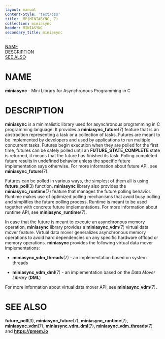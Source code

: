 ```yaml
---
layout: manual
Content-Style: 'text/css'
title: _MP(MINIASYNC, 7)
collection: miniasync
header: MINIASYNC
secondary_title: miniasync
...
```


[comment]: <> (SPDX-License-Identifier: BSD-3-Clause)
[comment]: <> (Copyright 2021-2022, Intel Corporation)

[comment]: <> (miniasync.7 -- man page for miniasync)

[NAME](#name)<br />
[DESCRIPTION](#description)<br />
[SEE ALSO](#see-also)<br />

# NAME #

**miniasync** - Mini Library for Asynchronous Programming in C

# DESCRIPTION #

**miniasync** is a minimalistic library used for asynchronous programming in C
programming language. It provides a **miniasync_future**(7) feature that is an
abstraction representing a task or a collection of tasks. Futures are meant to be
implemented by developers and used by applications to run multiple concurrent tasks.
Futures begin execution when they are polled for the first time, futures can be safely
polled until an **FUTURE_STATE_COMPLETE** state is returned, it means that the future
has finished its task. Polling completed future results in undefined behavior unless
the specific future implementation says otherwise. For more information about future API,
see **miniasync_future**(7).

Futures can be polled in various ways, the simplest of them all is using **future_poll**(3)
function. **miniasync** library also provides the **miniasync_runtime**(7) feature that manages
the future polling behavior. Runtime makes use of optimized polling mechanisms that avoid busy
polling and simplifies the future polling process. Runtime is meant to be used together
with concrete future implementations. For more information about runtime API, see
**miniasync_runtime**(7).

In case that the future is meant to execute an asynchronous memory operation, **miniasync** library
provides a **miniasync_vdm**(7) virtual data mover feature. Virtual data mover generalizes
asynchronous memory operations to avoid hard dependencies on any specific hardware offload
or memory operations.
**miniasync** provides the following virtual data mover implementations:

* **miniasync_vdm_threads**(7) - an implementation based on system threads

* **miniasync_vdm_dml**(7) - an implementation based on the *Data Mover Library* (**DML**)

For more information about virtual data mover API, see **miniasync_vdm**(7).

# SEE ALSO #

**future_poll**(3),
**miniasync_future**(7), **miniasync_runtime**(7),
**miniasync_vdm**(7), **miniasync_vdm_dml**(7),
**miniasync_vdm_threads**(7) and **<https://pmem.io>**

